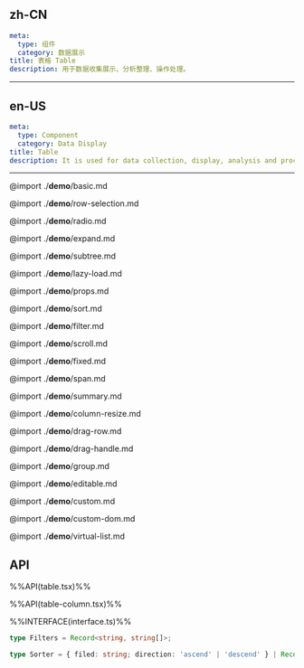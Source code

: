 ## zh-CN
```yaml
meta:
  type: 组件
  category: 数据展示
title: 表格 Table
description: 用于数据收集展示、分析整理、操作处理。
```
---
## en-US
```yaml
meta:
  type: Component
  category: Data Display
title: Table
description: It is used for data collection, display, analysis and processing, and operation and processing.
```
---

@import ./__demo__/basic.md

@import ./__demo__/row-selection.md

@import ./__demo__/radio.md

@import ./__demo__/expand.md

@import ./__demo__/subtree.md

@import ./__demo__/lazy-load.md

@import ./__demo__/props.md

@import ./__demo__/sort.md

@import ./__demo__/filter.md

@import ./__demo__/scroll.md

@import ./__demo__/fixed.md

@import ./__demo__/span.md

@import ./__demo__/summary.md

@import ./__demo__/column-resize.md

@import ./__demo__/drag-row.md

@import ./__demo__/drag-handle.md

@import ./__demo__/group.md

@import ./__demo__/editable.md

@import ./__demo__/custom.md

@import ./__demo__/custom-dom.md

@import ./__demo__/virtual-list.md

## API

%%API(table.tsx)%%

%%API(table-column.tsx)%%

%%INTERFACE(interface.ts)%%

```ts
type Filters = Record<string, string[]>;

type Sorter = { filed: string; direction: 'ascend' | 'descend' } | Record<string, never>;
```
